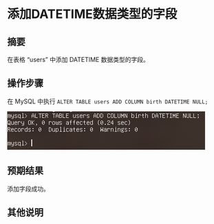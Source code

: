 # 添加DATETIME数据类型的字段

## 摘要

在表格 “users” 中添加 DATETIME 数据类型的字段。

## 操作步骤

在 MySQL 中执行 `ALTER TABLE users ADD COLUMN birth DATETIME NULL;`

![添加DATETIME数据类型的字段](./img/添加DATETIME数据类型的字段.png)

## 预期结果

添加字段成功。

## 其他说明

